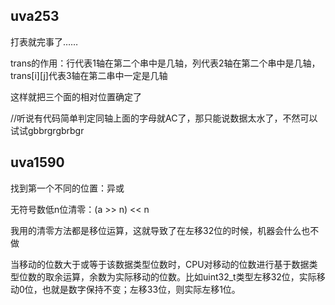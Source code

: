 ## uva253
<p>打表就完事了……</p>
<p>trans的作用：行代表1轴在第二个串中是几轴，列代表2轴在第二个串中是几轴，trans[i][j]代表3轴在第二串中一定是几轴</p>
<p>这样就把三个面的相对位置确定了</p>
<p>//听说有代码简单判定同轴上面的字母就AC了，那只能说数据太水了，不然可以试试gbbrgrgbrbgr</p>

## uva1590
<p>找到第一个不同的位置：异或</p>
<p>无符号数低n位清零：(a >> n) << n</p>
<p>我用的清零方法都是移位运算，这就导致了在左移32位的时候，机器会什么也不做</p>
<p>当移动的位数大于或等于该数据类型位数时，CPU对移动的位数进行基于数据类型位数的取余运算，余数为实际移动的位数。比如uint32_t类型左移32位，实际移动0位，也就是数字保持不变；左移33位，则实际左移1位。</p>
